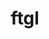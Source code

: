 ---
title: "ftgl"
layout: cache
categories: [package, develop]
meta: {"compilers": ["gcc@11.4.0", "gcc@13.2.0"], "num_specs": 107, "num_specs_by_stack": {"hep": 107, "root": 107}, "oss": ["ubuntu22.04", "ubuntu24.04"], "platforms": ["linux"], "stacks": ["hep", "root"], "targets": ["x86_64_v3"], "versions": ["2.4.0"]}
spec_details: [{"compiler": "gcc@11.4.0", "hash": "27degfgpevor47lbg2g62awtvicamq4h", "os": "ubuntu22.04", "platform": "linux", "size": "-", "stacks": ["hep", "root"], "target": "x86_64_v3", "variants": ["build_system=cmake", "build_type=Release", "generator=make", "~ipo", "patches:=001908e", "+shared"], "versions": ["2.4.0"]}, {"compiler": "gcc@11.4.0", "hash": "2hhldwugnoc645qg5g3h2asnkuv772rc", "os": "ubuntu22.04", "platform": "linux", "size": "-", "stacks": ["hep", "root"], "target": "x86_64_v3", "variants": ["build_system=cmake", "build_type=Release", "generator=make", "~ipo", "patches:=001908e", "+shared"], "versions": ["2.4.0"]}, {"compiler": "gcc@13.2.0", "hash": "2i25j7ks6cl6rkcyaxyjtlosarinye34", "os": "ubuntu24.04", "platform": "linux", "size": "-", "stacks": ["hep", "root"], "target": "x86_64_v3", "variants": ["build_system=cmake", "build_type=Release", "commit=483639219095ad080538e07ceb5996de901d4e74", "generator=make", "~ipo", "patches:=001908e", "+shared"], "versions": ["2.4.0"]}, {"compiler": "gcc@13.2.0", "hash": "2vwfamk3cutibsgxhebmcwem4dslxkli", "os": "ubuntu24.04", "platform": "linux", "size": "-", "stacks": ["hep", "root"], "target": "x86_64_v3", "variants": ["build_system=cmake", "build_type=Release", "commit=483639219095ad080538e07ceb5996de901d4e74", "generator=make", "~ipo", "patches:=001908e", "+shared"], "versions": ["2.4.0"]}, {"compiler": "gcc@13.2.0", "hash": "36ruy444tv3udlue3wmflao5pp5j4cgn", "os": "ubuntu24.04", "platform": "linux", "size": "-", "stacks": ["hep", "root"], "target": "x86_64_v3", "variants": ["build_system=cmake", "build_type=Release", "commit=483639219095ad080538e07ceb5996de901d4e74", "generator=make", "~ipo", "patches:=001908e", "+shared"], "versions": ["2.4.0"]}, {"compiler": "gcc@11.4.0", "hash": "37yslyvc3mplzxlqo7ugn6ueoojvu6gj", "os": "ubuntu22.04", "platform": "linux", "size": "-", "stacks": ["hep", "root"], "target": "x86_64_v3", "variants": ["build_system=cmake", "build_type=Release", "commit=483639219095ad080538e07ceb5996de901d4e74", "generator=make", "~ipo", "patches:=001908e", "+shared"], "versions": ["2.4.0"]}, {"compiler": "gcc@11.4.0", "hash": "3dlyfukxn7a2a7pcahn2zdhs267upuog", "os": "ubuntu22.04", "platform": "linux", "size": "-", "stacks": ["hep", "root"], "target": "x86_64_v3", "variants": ["build_system=cmake", "build_type=Release", "commit=483639219095ad080538e07ceb5996de901d4e74", "generator=make", "~ipo", "patches:=001908e", "+shared"], "versions": ["2.4.0"]}, {"compiler": "gcc@11.4.0", "hash": "3kkq7fp6y6qoyosvkqiqmb2enlg3dvkw", "os": "ubuntu22.04", "platform": "linux", "size": "-", "stacks": ["hep", "root"], "target": "x86_64_v3", "variants": ["build_system=cmake", "build_type=Release", "commit=483639219095ad080538e07ceb5996de901d4e74", "generator=make", "~ipo", "patches:=001908e", "+shared"], "versions": ["2.4.0"]}, {"compiler": "gcc@13.2.0", "hash": "4i4zn6odmxzqyl5h4kxu4metkg2zflp3", "os": "ubuntu24.04", "platform": "linux", "size": "-", "stacks": ["hep", "root"], "target": "x86_64_v3", "variants": ["build_system=cmake", "build_type=Release", "commit=483639219095ad080538e07ceb5996de901d4e74", "generator=make", "~ipo", "patches:=001908e", "+shared"], "versions": ["2.4.0"]}, {"compiler": "gcc@11.4.0", "hash": "4prnaybtmiiztshjv6juebc4egcjr3sj", "os": "ubuntu22.04", "platform": "linux", "size": "-", "stacks": ["hep", "root"], "target": "x86_64_v3", "variants": ["build_system=cmake", "build_type=Release", "generator=make", "~ipo", "patches:=001908e", "+shared"], "versions": ["2.4.0"]}, {"compiler": "gcc@13.2.0", "hash": "4wvyw2gib2jw7fzhaeoixdnnoekxiohl", "os": "ubuntu24.04", "platform": "linux", "size": "-", "stacks": ["hep", "root"], "target": "x86_64_v3", "variants": ["build_system=cmake", "build_type=Release", "commit=483639219095ad080538e07ceb5996de901d4e74", "generator=make", "~ipo", "patches:=001908e", "+shared"], "versions": ["2.4.0"]}, {"compiler": "gcc@13.2.0", "hash": "56eejxgcvb36fqumwqtbojw4mqkh36qm", "os": "ubuntu24.04", "platform": "linux", "size": "-", "stacks": ["hep", "root"], "target": "x86_64_v3", "variants": ["build_system=cmake", "build_type=Release", "commit=483639219095ad080538e07ceb5996de901d4e74", "generator=make", "~ipo", "patches:=001908e", "+shared"], "versions": ["2.4.0"]}, {"compiler": "gcc@11.4.0", "hash": "5enewo76j2gkyn6kodvh42uuk4wet5pn", "os": "ubuntu22.04", "platform": "linux", "size": "-", "stacks": ["hep", "root"], "target": "x86_64_v3", "variants": ["build_system=cmake", "build_type=Release", "generator=make", "~ipo", "patches:=001908e", "+shared"], "versions": ["2.4.0"]}, {"compiler": "gcc@13.2.0", "hash": "5hokvrw4zutfolf2qq4unvg3dgkw4yep", "os": "ubuntu24.04", "platform": "linux", "size": "-", "stacks": ["hep", "root"], "target": "x86_64_v3", "variants": ["build_system=cmake", "build_type=Release", "commit=483639219095ad080538e07ceb5996de901d4e74", "generator=make", "~ipo", "patches:=001908e", "+shared"], "versions": ["2.4.0"]}, {"compiler": "gcc@13.2.0", "hash": "5nqkgjwsaye3t4e37vnuugvljpascixf", "os": "ubuntu24.04", "platform": "linux", "size": "-", "stacks": ["hep", "root"], "target": "x86_64_v3", "variants": ["build_system=cmake", "build_type=Release", "commit=483639219095ad080538e07ceb5996de901d4e74", "generator=make", "~ipo", "patches:=001908e", "+shared"], "versions": ["2.4.0"]}, {"compiler": "gcc@11.4.0", "hash": "5sdkpcc2ssvvixs64ozz6nvopqvhpykc", "os": "ubuntu22.04", "platform": "linux", "size": "-", "stacks": ["hep", "root"], "target": "x86_64_v3", "variants": ["build_system=cmake", "build_type=Release", "generator=make", "~ipo", "patches:=001908e", "+shared"], "versions": ["2.4.0"]}, {"compiler": "gcc@11.4.0", "hash": "5zznukj677oiacijsbgeugryfqlznaja", "os": "ubuntu22.04", "platform": "linux", "size": "-", "stacks": ["hep", "root"], "target": "x86_64_v3", "variants": ["build_system=cmake", "build_type=Release", "commit=483639219095ad080538e07ceb5996de901d4e74", "generator=make", "~ipo", "patches:=001908e", "+shared"], "versions": ["2.4.0"]}, {"compiler": "gcc@11.4.0", "hash": "6j6gu6w5rkkg4hfvuly72ktcss6icala", "os": "ubuntu22.04", "platform": "linux", "size": "-", "stacks": ["hep", "root"], "target": "x86_64_v3", "variants": ["build_system=cmake", "build_type=Release", "generator=make", "~ipo", "patches:=001908e", "+shared"], "versions": ["2.4.0"]}, {"compiler": "gcc@13.2.0", "hash": "6uaokw3lamjh7gg264vu6wbd4gps2yua", "os": "ubuntu24.04", "platform": "linux", "size": "-", "stacks": ["hep", "root"], "target": "x86_64_v3", "variants": ["build_system=cmake", "build_type=Release", "commit=483639219095ad080538e07ceb5996de901d4e74", "generator=make", "~ipo", "patches:=001908e", "+shared"], "versions": ["2.4.0"]}, {"compiler": "gcc@11.4.0", "hash": "7prwyzpebbcsat6yy36t7e4njzrjuhq2", "os": "ubuntu22.04", "platform": "linux", "size": "-", "stacks": ["hep", "root"], "target": "x86_64_v3", "variants": ["build_system=cmake", "build_type=Release", "generator=make", "~ipo", "patches:=001908e", "+shared"], "versions": ["2.4.0"]}, {"compiler": "gcc@13.2.0", "hash": "acxiwje6jn3z7trrd4besphrf2e3s4yz", "os": "ubuntu24.04", "platform": "linux", "size": "-", "stacks": ["hep", "root"], "target": "x86_64_v3", "variants": ["build_system=cmake", "build_type=Release", "commit=483639219095ad080538e07ceb5996de901d4e74", "generator=make", "~ipo", "patches:=001908e", "+shared"], "versions": ["2.4.0"]}, {"compiler": "gcc@13.2.0", "hash": "aj7ri563t56jiczgccbsm52ynuirh5dk", "os": "ubuntu24.04", "platform": "linux", "size": "-", "stacks": ["hep", "root"], "target": "x86_64_v3", "variants": ["build_system=cmake", "build_type=Release", "commit=483639219095ad080538e07ceb5996de901d4e74", "generator=make", "~ipo", "patches:=001908e", "+shared"], "versions": ["2.4.0"]}, {"compiler": "gcc@11.4.0", "hash": "bfdsqz7vld2u5es7jodqyjgb5f6jexbf", "os": "ubuntu22.04", "platform": "linux", "size": "-", "stacks": ["hep", "root"], "target": "x86_64_v3", "variants": ["build_system=cmake", "build_type=Release", "commit=483639219095ad080538e07ceb5996de901d4e74", "generator=make", "~ipo", "patches:=001908e", "+shared"], "versions": ["2.4.0"]}, {"compiler": "gcc@13.2.0", "hash": "bgv2wct4fdrgi5dexr5k7igm6lbgceoj", "os": "ubuntu24.04", "platform": "linux", "size": "-", "stacks": ["hep", "root"], "target": "x86_64_v3", "variants": ["build_system=cmake", "build_type=Release", "commit=483639219095ad080538e07ceb5996de901d4e74", "generator=make", "~ipo", "patches:=001908e", "+shared"], "versions": ["2.4.0"]}, {"compiler": "gcc@11.4.0", "hash": "c5jsla3a4zy3o76lwulpcvshwitluo5c", "os": "ubuntu22.04", "platform": "linux", "size": "-", "stacks": ["hep", "root"], "target": "x86_64_v3", "variants": ["build_system=cmake", "build_type=Release", "commit=483639219095ad080538e07ceb5996de901d4e74", "generator=make", "~ipo", "patches:=001908e", "+shared"], "versions": ["2.4.0"]}, {"compiler": "gcc@13.2.0", "hash": "ce2nnj6bs5enozwmoad4gu7g6vbpvl5s", "os": "ubuntu24.04", "platform": "linux", "size": "-", "stacks": ["hep", "root"], "target": "x86_64_v3", "variants": ["build_system=cmake", "build_type=Release", "commit=483639219095ad080538e07ceb5996de901d4e74", "generator=make", "~ipo", "patches:=001908e", "+shared"], "versions": ["2.4.0"]}, {"compiler": "gcc@11.4.0", "hash": "cjtb5kl43wfnthqv644nfnpt4kjxvr6b", "os": "ubuntu22.04", "platform": "linux", "size": "-", "stacks": ["hep", "root"], "target": "x86_64_v3", "variants": ["build_system=cmake", "build_type=Release", "commit=483639219095ad080538e07ceb5996de901d4e74", "generator=make", "~ipo", "patches:=001908e", "+shared"], "versions": ["2.4.0"]}, {"compiler": "gcc@11.4.0", "hash": "ct5uslttjpdrmx467q7b3uvwaqezpuob", "os": "ubuntu22.04", "platform": "linux", "size": "-", "stacks": ["hep", "root"], "target": "x86_64_v3", "variants": ["build_system=cmake", "build_type=Release", "generator=make", "~ipo", "patches:=001908e", "+shared"], "versions": ["2.4.0"]}, {"compiler": "gcc@11.4.0", "hash": "d4azdgs2lfjuafw2c6i5rf4blue6ix34", "os": "ubuntu22.04", "platform": "linux", "size": "-", "stacks": ["hep", "root"], "target": "x86_64_v3", "variants": ["build_system=cmake", "build_type=Release", "commit=483639219095ad080538e07ceb5996de901d4e74", "generator=make", "~ipo", "patches:=001908e", "+shared"], "versions": ["2.4.0"]}, {"compiler": "gcc@11.4.0", "hash": "dig5egkpdumoexbegxu6puu76xsboqj5", "os": "ubuntu22.04", "platform": "linux", "size": "-", "stacks": ["hep", "root"], "target": "x86_64_v3", "variants": ["build_system=cmake", "build_type=Release", "generator=make", "~ipo", "patches:=001908e", "+shared"], "versions": ["2.4.0"]}, {"compiler": "gcc@13.2.0", "hash": "drbhm6ttr2yyv3wz7vhbcujjwlgc27o6", "os": "ubuntu24.04", "platform": "linux", "size": "-", "stacks": ["hep", "root"], "target": "x86_64_v3", "variants": ["build_system=cmake", "build_type=Release", "commit=483639219095ad080538e07ceb5996de901d4e74", "generator=make", "~ipo", "patches:=001908e", "+shared"], "versions": ["2.4.0"]}, {"compiler": "gcc@11.4.0", "hash": "ds2jm32eaflgirdc5ig3unap4o6nrfie", "os": "ubuntu22.04", "platform": "linux", "size": "-", "stacks": ["hep", "root"], "target": "x86_64_v3", "variants": ["build_system=cmake", "build_type=Release", "commit=483639219095ad080538e07ceb5996de901d4e74", "generator=make", "~ipo", "patches:=001908e", "+shared"], "versions": ["2.4.0"]}, {"compiler": "gcc@11.4.0", "hash": "eggvuchhk6y73bhuv4d2oc2armhdsr6r", "os": "ubuntu22.04", "platform": "linux", "size": "-", "stacks": ["hep", "root"], "target": "x86_64_v3", "variants": ["build_system=cmake", "build_type=Release", "generator=make", "~ipo", "patches:=001908e", "+shared"], "versions": ["2.4.0"]}, {"compiler": "gcc@11.4.0", "hash": "eh6ylpfvbmpsov7mmrtpuna2zkxa6b6n", "os": "ubuntu22.04", "platform": "linux", "size": "-", "stacks": ["hep", "root"], "target": "x86_64_v3", "variants": ["build_system=cmake", "build_type=Release", "commit=483639219095ad080538e07ceb5996de901d4e74", "generator=make", "~ipo", "patches:=001908e", "+shared"], "versions": ["2.4.0"]}, {"compiler": "gcc@13.2.0", "hash": "euhaajbxilzm64bzinodv5nvidkuafn3", "os": "ubuntu24.04", "platform": "linux", "size": "-", "stacks": ["hep", "root"], "target": "x86_64_v3", "variants": ["build_system=cmake", "build_type=Release", "commit=483639219095ad080538e07ceb5996de901d4e74", "generator=make", "~ipo", "patches:=001908e", "+shared"], "versions": ["2.4.0"]}, {"compiler": "gcc@13.2.0", "hash": "fk5cpkwopunkdc5e6rzjciygab7o7swl", "os": "ubuntu24.04", "platform": "linux", "size": "-", "stacks": ["hep", "root"], "target": "x86_64_v3", "variants": ["build_system=cmake", "build_type=Release", "commit=483639219095ad080538e07ceb5996de901d4e74", "generator=make", "~ipo", "patches:=001908e", "+shared"], "versions": ["2.4.0"]}, {"compiler": "gcc@13.2.0", "hash": "gndkujcsgwctptpahhekiqvtm5hpomke", "os": "ubuntu24.04", "platform": "linux", "size": "-", "stacks": ["hep", "root"], "target": "x86_64_v3", "variants": ["build_system=cmake", "build_type=Release", "commit=483639219095ad080538e07ceb5996de901d4e74", "generator=make", "~ipo", "patches:=001908e", "+shared"], "versions": ["2.4.0"]}, {"compiler": "gcc@13.2.0", "hash": "gv5a65nlbtomy4voblouuyl423q3frz5", "os": "ubuntu24.04", "platform": "linux", "size": "-", "stacks": ["hep", "root"], "target": "x86_64_v3", "variants": ["build_system=cmake", "build_type=Release", "commit=483639219095ad080538e07ceb5996de901d4e74", "generator=make", "~ipo", "patches:=001908e", "+shared"], "versions": ["2.4.0"]}, {"compiler": "gcc@11.4.0", "hash": "gxss2hkue64o75tawt4noq2crapf3vce", "os": "ubuntu22.04", "platform": "linux", "size": "-", "stacks": ["hep", "root"], "target": "x86_64_v3", "variants": ["build_system=cmake", "build_type=Release", "commit=483639219095ad080538e07ceb5996de901d4e74", "generator=make", "~ipo", "patches:=001908e", "+shared"], "versions": ["2.4.0"]}, {"compiler": "gcc@13.2.0", "hash": "hkqqjduwt74izi4u5e4o7w4gcw43ts4i", "os": "ubuntu24.04", "platform": "linux", "size": "-", "stacks": ["hep", "root"], "target": "x86_64_v3", "variants": ["build_system=cmake", "build_type=Release", "commit=483639219095ad080538e07ceb5996de901d4e74", "generator=make", "~ipo", "patches:=001908e", "+shared"], "versions": ["2.4.0"]}, {"compiler": "gcc@13.2.0", "hash": "ia6hazbc4ojvh6py746hy7rf2ojdftn6", "os": "ubuntu24.04", "platform": "linux", "size": "-", "stacks": ["hep", "root"], "target": "x86_64_v3", "variants": ["build_system=cmake", "build_type=Release", "commit=483639219095ad080538e07ceb5996de901d4e74", "generator=make", "~ipo", "patches:=001908e", "+shared"], "versions": ["2.4.0"]}, {"compiler": "gcc@13.2.0", "hash": "ipiitojbczwts3rhyf3lqaq7fcm5hpc2", "os": "ubuntu24.04", "platform": "linux", "size": "-", "stacks": ["hep", "root"], "target": "x86_64_v3", "variants": ["build_system=cmake", "build_type=Release", "commit=483639219095ad080538e07ceb5996de901d4e74", "generator=make", "~ipo", "patches:=001908e", "+shared"], "versions": ["2.4.0"]}, {"compiler": "gcc@11.4.0", "hash": "j2h5x2gnzphccynlhyo4liooow7blbl6", "os": "ubuntu22.04", "platform": "linux", "size": "-", "stacks": ["hep", "root"], "target": "x86_64_v3", "variants": ["build_system=cmake", "build_type=Release", "commit=483639219095ad080538e07ceb5996de901d4e74", "generator=make", "~ipo", "patches:=001908e", "+shared"], "versions": ["2.4.0"]}, {"compiler": "gcc@13.2.0", "hash": "j46ta352oqd4wuo2p2gyxvqwq7kfi4wf", "os": "ubuntu24.04", "platform": "linux", "size": "-", "stacks": ["hep", "root"], "target": "x86_64_v3", "variants": ["build_system=cmake", "build_type=Release", "commit=483639219095ad080538e07ceb5996de901d4e74", "generator=make", "~ipo", "patches:=001908e", "+shared"], "versions": ["2.4.0"]}, {"compiler": "gcc@11.4.0", "hash": "jgvushyynubky7lpgeyrg5b3a2gs5244", "os": "ubuntu22.04", "platform": "linux", "size": "-", "stacks": ["hep", "root"], "target": "x86_64_v3", "variants": ["build_system=cmake", "build_type=Release", "generator=make", "~ipo", "patches:=001908e", "+shared"], "versions": ["2.4.0"]}, {"compiler": "gcc@13.2.0", "hash": "jph6jjgiuurfwoz7gy5a5zbcjnr32zzt", "os": "ubuntu24.04", "platform": "linux", "size": "-", "stacks": ["hep", "root"], "target": "x86_64_v3", "variants": ["build_system=cmake", "build_type=Release", "commit=483639219095ad080538e07ceb5996de901d4e74", "generator=make", "~ipo", "patches:=001908e", "+shared"], "versions": ["2.4.0"]}, {"compiler": "gcc@13.2.0", "hash": "juwsywv4umrfntya2ayrl5tub5ozyotv", "os": "ubuntu24.04", "platform": "linux", "size": "-", "stacks": ["hep", "root"], "target": "x86_64_v3", "variants": ["build_system=cmake", "build_type=Release", "commit=483639219095ad080538e07ceb5996de901d4e74", "generator=make", "~ipo", "patches:=001908e", "+shared"], "versions": ["2.4.0"]}, {"compiler": "gcc@11.4.0", "hash": "k6nr5rfhftash75moc4udhnsoj7qd5g2", "os": "ubuntu22.04", "platform": "linux", "size": "-", "stacks": ["hep", "root"], "target": "x86_64_v3", "variants": ["build_system=cmake", "build_type=Release", "generator=make", "~ipo", "patches:=001908e", "+shared"], "versions": ["2.4.0"]}, {"compiler": "gcc@11.4.0", "hash": "l4jzo56vc7j6slpzeyamjstxac2qk7et", "os": "ubuntu22.04", "platform": "linux", "size": "-", "stacks": ["hep", "root"], "target": "x86_64_v3", "variants": ["build_system=cmake", "build_type=Release", "commit=483639219095ad080538e07ceb5996de901d4e74", "generator=make", "~ipo", "patches:=001908e", "+shared"], "versions": ["2.4.0"]}, {"compiler": "gcc@13.2.0", "hash": "l75fg5wvq7n7trm3xitkbzkwuf3l3x24", "os": "ubuntu24.04", "platform": "linux", "size": "-", "stacks": ["hep", "root"], "target": "x86_64_v3", "variants": ["build_system=cmake", "build_type=Release", "commit=483639219095ad080538e07ceb5996de901d4e74", "generator=make", "~ipo", "patches:=001908e", "+shared"], "versions": ["2.4.0"]}, {"compiler": "gcc@11.4.0", "hash": "lfzvhnbmnmb6ne5k6xdv5w44go6emrn5", "os": "ubuntu22.04", "platform": "linux", "size": "-", "stacks": ["hep", "root"], "target": "x86_64_v3", "variants": ["build_system=cmake", "build_type=Release", "generator=make", "~ipo", "patches:=001908e", "+shared"], "versions": ["2.4.0"]}, {"compiler": "gcc@13.2.0", "hash": "ll2ozgh7iuwg6zwheoyuowc45buuggai", "os": "ubuntu24.04", "platform": "linux", "size": "-", "stacks": ["hep", "root"], "target": "x86_64_v3", "variants": ["build_system=cmake", "build_type=Release", "commit=483639219095ad080538e07ceb5996de901d4e74", "generator=make", "~ipo", "patches:=001908e", "+shared"], "versions": ["2.4.0"]}, {"compiler": "gcc@13.2.0", "hash": "lm7cgsshk3x2u4py3fyppn7saicdf3bp", "os": "ubuntu24.04", "platform": "linux", "size": "-", "stacks": ["hep", "root"], "target": "x86_64_v3", "variants": ["build_system=cmake", "build_type=Release", "commit=483639219095ad080538e07ceb5996de901d4e74", "generator=make", "~ipo", "patches:=001908e", "+shared"], "versions": ["2.4.0"]}, {"compiler": "gcc@13.2.0", "hash": "lvcxsb2f4rw6t73imdvbn7qo4pitw3eq", "os": "ubuntu24.04", "platform": "linux", "size": "-", "stacks": ["hep", "root"], "target": "x86_64_v3", "variants": ["build_system=cmake", "build_type=Release", "commit=483639219095ad080538e07ceb5996de901d4e74", "generator=make", "~ipo", "patches:=001908e", "+shared"], "versions": ["2.4.0"]}, {"compiler": "gcc@11.4.0", "hash": "moasj575h72bxrkzcpb3kynmgohkevco", "os": "ubuntu22.04", "platform": "linux", "size": "-", "stacks": ["hep", "root"], "target": "x86_64_v3", "variants": ["build_system=cmake", "build_type=Release", "generator=make", "~ipo", "patches:=001908e", "+shared"], "versions": ["2.4.0"]}, {"compiler": "gcc@13.2.0", "hash": "mxjxsidw7c7rcphpuxbj3op6dvtpt2ow", "os": "ubuntu24.04", "platform": "linux", "size": "-", "stacks": ["hep", "root"], "target": "x86_64_v3", "variants": ["build_system=cmake", "build_type=Release", "commit=483639219095ad080538e07ceb5996de901d4e74", "generator=make", "~ipo", "patches:=001908e", "+shared"], "versions": ["2.4.0"]}, {"compiler": "gcc@13.2.0", "hash": "n5umg3btv757liygh4jlyfblr4d2xhfh", "os": "ubuntu24.04", "platform": "linux", "size": "-", "stacks": ["hep", "root"], "target": "x86_64_v3", "variants": ["build_system=cmake", "build_type=Release", "commit=483639219095ad080538e07ceb5996de901d4e74", "generator=make", "~ipo", "patches:=001908e", "+shared"], "versions": ["2.4.0"]}, {"compiler": "gcc@13.2.0", "hash": "n7mgzjb7m7bmq3njlro544zfkepycpif", "os": "ubuntu24.04", "platform": "linux", "size": "-", "stacks": ["hep", "root"], "target": "x86_64_v3", "variants": ["build_system=cmake", "build_type=Release", "commit=483639219095ad080538e07ceb5996de901d4e74", "generator=make", "~ipo", "patches:=001908e", "+shared"], "versions": ["2.4.0"]}, {"compiler": "gcc@11.4.0", "hash": "ngcrhgagseoxv4ndkdznhexa3mtqwpte", "os": "ubuntu22.04", "platform": "linux", "size": "-", "stacks": ["hep", "root"], "target": "x86_64_v3", "variants": ["build_system=cmake", "build_type=Release", "commit=483639219095ad080538e07ceb5996de901d4e74", "generator=make", "~ipo", "patches:=001908e", "+shared"], "versions": ["2.4.0"]}, {"compiler": "gcc@11.4.0", "hash": "nluk7eg7olbrrqm75emsncghhfpzkqjh", "os": "ubuntu22.04", "platform": "linux", "size": "-", "stacks": ["hep", "root"], "target": "x86_64_v3", "variants": ["build_system=cmake", "build_type=Release", "commit=483639219095ad080538e07ceb5996de901d4e74", "generator=make", "~ipo", "patches:=001908e", "+shared"], "versions": ["2.4.0"]}, {"compiler": "gcc@11.4.0", "hash": "nmfnq3nhqibnqs6gbpqzxfgmoaxgnyvv", "os": "ubuntu22.04", "platform": "linux", "size": "-", "stacks": ["hep", "root"], "target": "x86_64_v3", "variants": ["build_system=cmake", "build_type=Release", "generator=make", "~ipo", "patches:=001908e", "+shared"], "versions": ["2.4.0"]}, {"compiler": "gcc@11.4.0", "hash": "npmyiklviqxppuan3lawbjfxly63zzm4", "os": "ubuntu22.04", "platform": "linux", "size": "-", "stacks": ["hep", "root"], "target": "x86_64_v3", "variants": ["build_system=cmake", "build_type=Release", "commit=483639219095ad080538e07ceb5996de901d4e74", "generator=make", "~ipo", "patches:=001908e", "+shared"], "versions": ["2.4.0"]}, {"compiler": "gcc@13.2.0", "hash": "nuinbl25vdpwmhy77dwwiqdqr43sudtj", "os": "ubuntu24.04", "platform": "linux", "size": "-", "stacks": ["hep", "root"], "target": "x86_64_v3", "variants": ["build_system=cmake", "build_type=Release", "commit=483639219095ad080538e07ceb5996de901d4e74", "generator=make", "~ipo", "patches:=001908e", "+shared"], "versions": ["2.4.0"]}, {"compiler": "gcc@13.2.0", "hash": "oaqwlehloptv5spbjwwjuonqwo5xgo2x", "os": "ubuntu24.04", "platform": "linux", "size": "-", "stacks": ["hep", "root"], "target": "x86_64_v3", "variants": ["build_system=cmake", "build_type=Release", "commit=483639219095ad080538e07ceb5996de901d4e74", "generator=make", "~ipo", "patches:=001908e", "+shared"], "versions": ["2.4.0"]}, {"compiler": "gcc@13.2.0", "hash": "oeogbhrl5wohbex7kibn4bep3fjomwa3", "os": "ubuntu24.04", "platform": "linux", "size": "-", "stacks": ["hep", "root"], "target": "x86_64_v3", "variants": ["build_system=cmake", "build_type=Release", "commit=483639219095ad080538e07ceb5996de901d4e74", "generator=make", "~ipo", "patches:=001908e", "+shared"], "versions": ["2.4.0"]}, {"compiler": "gcc@13.2.0", "hash": "ombakuthmxxi6ebjdbpyelefkazd26jw", "os": "ubuntu24.04", "platform": "linux", "size": "-", "stacks": ["hep", "root"], "target": "x86_64_v3", "variants": ["build_system=cmake", "build_type=Release", "commit=483639219095ad080538e07ceb5996de901d4e74", "generator=make", "~ipo", "patches:=001908e", "+shared"], "versions": ["2.4.0"]}, {"compiler": "gcc@11.4.0", "hash": "opo75v6iebjfrak5t47ink2gu7eur277", "os": "ubuntu22.04", "platform": "linux", "size": "-", "stacks": ["hep", "root"], "target": "x86_64_v3", "variants": ["build_system=cmake", "build_type=Release", "generator=make", "~ipo", "patches:=001908e", "+shared"], "versions": ["2.4.0"]}, {"compiler": "gcc@11.4.0", "hash": "pbaisyf56qrbfo5vi3ua3fkpi2yhsz7h", "os": "ubuntu22.04", "platform": "linux", "size": "-", "stacks": ["hep", "root"], "target": "x86_64_v3", "variants": ["build_system=cmake", "build_type=Release", "commit=483639219095ad080538e07ceb5996de901d4e74", "generator=make", "~ipo", "patches:=001908e", "+shared"], "versions": ["2.4.0"]}, {"compiler": "gcc@11.4.0", "hash": "pjhedcaesaxr32z5dj2go756gprdcsvt", "os": "ubuntu22.04", "platform": "linux", "size": "-", "stacks": ["hep", "root"], "target": "x86_64_v3", "variants": ["build_system=cmake", "build_type=Release", "commit=483639219095ad080538e07ceb5996de901d4e74", "generator=make", "~ipo", "patches:=001908e", "+shared"], "versions": ["2.4.0"]}, {"compiler": "gcc@13.2.0", "hash": "qlx6oovmbjx4cndlly3e3bu4aql244md", "os": "ubuntu24.04", "platform": "linux", "size": "-", "stacks": ["hep", "root"], "target": "x86_64_v3", "variants": ["build_system=cmake", "build_type=Release", "commit=483639219095ad080538e07ceb5996de901d4e74", "generator=make", "~ipo", "patches:=001908e", "+shared"], "versions": ["2.4.0"]}, {"compiler": "gcc@13.2.0", "hash": "qmg24xsr2otp6e32ur5ksjew5p5j4s2h", "os": "ubuntu24.04", "platform": "linux", "size": "-", "stacks": ["hep", "root"], "target": "x86_64_v3", "variants": ["build_system=cmake", "build_type=Release", "commit=483639219095ad080538e07ceb5996de901d4e74", "generator=make", "~ipo", "patches:=001908e", "+shared"], "versions": ["2.4.0"]}, {"compiler": "gcc@11.4.0", "hash": "qydfara2nxt44yv7btptjehxxn4ac5lw", "os": "ubuntu22.04", "platform": "linux", "size": "-", "stacks": ["hep", "root"], "target": "x86_64_v3", "variants": ["build_system=cmake", "build_type=Release", "commit=483639219095ad080538e07ceb5996de901d4e74", "generator=make", "~ipo", "patches:=001908e", "+shared"], "versions": ["2.4.0"]}, {"compiler": "gcc@13.2.0", "hash": "rde4lrj6zs5o6wok7jevhcqy7vqr3nur", "os": "ubuntu24.04", "platform": "linux", "size": "-", "stacks": ["hep", "root"], "target": "x86_64_v3", "variants": ["build_system=cmake", "build_type=Release", "commit=483639219095ad080538e07ceb5996de901d4e74", "generator=make", "~ipo", "patches:=001908e", "+shared"], "versions": ["2.4.0"]}, {"compiler": "gcc@13.2.0", "hash": "rf6n7y3aadmh7mzytcn2el26oxdqgemb", "os": "ubuntu24.04", "platform": "linux", "size": "-", "stacks": ["hep", "root"], "target": "x86_64_v3", "variants": ["build_system=cmake", "build_type=Release", "commit=483639219095ad080538e07ceb5996de901d4e74", "generator=make", "~ipo", "patches:=001908e", "+shared"], "versions": ["2.4.0"]}, {"compiler": "gcc@11.4.0", "hash": "riiwtatte6tavup5or3cnnlwyf2pbhj3", "os": "ubuntu22.04", "platform": "linux", "size": "-", "stacks": ["hep", "root"], "target": "x86_64_v3", "variants": ["build_system=cmake", "build_type=Release", "commit=483639219095ad080538e07ceb5996de901d4e74", "generator=make", "~ipo", "patches:=001908e", "+shared"], "versions": ["2.4.0"]}, {"compiler": "gcc@13.2.0", "hash": "rlcyodqtrga6gay2jgpb3s7cc2gxfyzc", "os": "ubuntu24.04", "platform": "linux", "size": "-", "stacks": ["hep", "root"], "target": "x86_64_v3", "variants": ["build_system=cmake", "build_type=Release", "commit=483639219095ad080538e07ceb5996de901d4e74", "generator=make", "~ipo", "patches:=001908e", "+shared"], "versions": ["2.4.0"]}, {"compiler": "gcc@11.4.0", "hash": "rtzbkfg5j3zkemqmcahp2qsdgk5rzrhg", "os": "ubuntu22.04", "platform": "linux", "size": "-", "stacks": ["hep", "root"], "target": "x86_64_v3", "variants": ["build_system=cmake", "build_type=Release", "generator=make", "~ipo", "patches:=001908e", "+shared"], "versions": ["2.4.0"]}, {"compiler": "gcc@13.2.0", "hash": "rvup4fgl5hh3t2gzclwpq3gcptzgsq2j", "os": "ubuntu24.04", "platform": "linux", "size": "-", "stacks": ["hep", "root"], "target": "x86_64_v3", "variants": ["build_system=cmake", "build_type=Release", "commit=483639219095ad080538e07ceb5996de901d4e74", "generator=make", "~ipo", "patches:=001908e", "+shared"], "versions": ["2.4.0"]}, {"compiler": "gcc@11.4.0", "hash": "s5cnjdzlpirmerkler4nnnhg3xvzq7hm", "os": "ubuntu22.04", "platform": "linux", "size": "-", "stacks": ["hep", "root"], "target": "x86_64_v3", "variants": ["build_system=cmake", "build_type=Release", "commit=483639219095ad080538e07ceb5996de901d4e74", "generator=make", "~ipo", "patches:=001908e", "+shared"], "versions": ["2.4.0"]}, {"compiler": "gcc@11.4.0", "hash": "scfybxdvlaejpdhtcxh645xkm5b4rtb3", "os": "ubuntu22.04", "platform": "linux", "size": "-", "stacks": ["hep", "root"], "target": "x86_64_v3", "variants": ["build_system=cmake", "build_type=Release", "generator=make", "~ipo", "patches:=001908e", "+shared"], "versions": ["2.4.0"]}, {"compiler": "gcc@11.4.0", "hash": "spp7dpj4blkqklp4zj234jxdthfhqsn4", "os": "ubuntu22.04", "platform": "linux", "size": "-", "stacks": ["hep", "root"], "target": "x86_64_v3", "variants": ["build_system=cmake", "build_type=Release", "commit=483639219095ad080538e07ceb5996de901d4e74", "generator=make", "~ipo", "patches:=001908e", "+shared"], "versions": ["2.4.0"]}, {"compiler": "gcc@13.2.0", "hash": "srjq4cjtqyro3kfzudtrums6okckvjas", "os": "ubuntu24.04", "platform": "linux", "size": "-", "stacks": ["hep", "root"], "target": "x86_64_v3", "variants": ["build_system=cmake", "build_type=Release", "commit=483639219095ad080538e07ceb5996de901d4e74", "generator=make", "~ipo", "patches:=001908e", "+shared"], "versions": ["2.4.0"]}, {"compiler": "gcc@11.4.0", "hash": "supcpcqawp6ciqpjaqwz3c2u6mwsmvk2", "os": "ubuntu22.04", "platform": "linux", "size": "-", "stacks": ["hep", "root"], "target": "x86_64_v3", "variants": ["build_system=cmake", "build_type=Release", "commit=483639219095ad080538e07ceb5996de901d4e74", "generator=make", "~ipo", "patches:=001908e", "+shared"], "versions": ["2.4.0"]}, {"compiler": "gcc@13.2.0", "hash": "sx5brx6f52tlnytubnzpdtffkn5vopky", "os": "ubuntu24.04", "platform": "linux", "size": "-", "stacks": ["hep", "root"], "target": "x86_64_v3", "variants": ["build_system=cmake", "build_type=Release", "commit=483639219095ad080538e07ceb5996de901d4e74", "generator=make", "~ipo", "patches:=001908e", "+shared"], "versions": ["2.4.0"]}, {"compiler": "gcc@13.2.0", "hash": "t4nn3cjuntfojmq6iuulhba2srhqzmoa", "os": "ubuntu24.04", "platform": "linux", "size": "-", "stacks": ["hep", "root"], "target": "x86_64_v3", "variants": ["build_system=cmake", "build_type=Release", "commit=483639219095ad080538e07ceb5996de901d4e74", "generator=make", "~ipo", "patches:=001908e", "+shared"], "versions": ["2.4.0"]}, {"compiler": "gcc@11.4.0", "hash": "t5wfwij42fvkpaaeu2hanrne4msvgufj", "os": "ubuntu22.04", "platform": "linux", "size": "-", "stacks": ["hep", "root"], "target": "x86_64_v3", "variants": ["build_system=cmake", "build_type=Release", "generator=make", "~ipo", "patches:=001908e", "+shared"], "versions": ["2.4.0"]}, {"compiler": "gcc@11.4.0", "hash": "t6sx2nygrny6dkp743mvglxvyt6wayql", "os": "ubuntu22.04", "platform": "linux", "size": "-", "stacks": ["hep", "root"], "target": "x86_64_v3", "variants": ["build_system=cmake", "build_type=Release", "commit=483639219095ad080538e07ceb5996de901d4e74", "generator=make", "~ipo", "patches:=001908e", "+shared"], "versions": ["2.4.0"]}, {"compiler": "gcc@11.4.0", "hash": "t7zpdnf4r2uhkqxbeqxfasktzzkaifcu", "os": "ubuntu22.04", "platform": "linux", "size": "-", "stacks": ["hep", "root"], "target": "x86_64_v3", "variants": ["build_system=cmake", "build_type=Release", "generator=make", "~ipo", "patches:=001908e", "+shared"], "versions": ["2.4.0"]}, {"compiler": "gcc@13.2.0", "hash": "tgxtxe5jgep3arwjsnpxc55kgjlgbmwb", "os": "ubuntu24.04", "platform": "linux", "size": "-", "stacks": ["hep", "root"], "target": "x86_64_v3", "variants": ["build_system=cmake", "build_type=Release", "commit=483639219095ad080538e07ceb5996de901d4e74", "generator=make", "~ipo", "patches:=001908e", "+shared"], "versions": ["2.4.0"]}, {"compiler": "gcc@11.4.0", "hash": "uv5zprq5u4tic42xhfnavapaxjsa3wi5", "os": "ubuntu22.04", "platform": "linux", "size": "-", "stacks": ["hep", "root"], "target": "x86_64_v3", "variants": ["build_system=cmake", "build_type=Release", "commit=483639219095ad080538e07ceb5996de901d4e74", "generator=make", "~ipo", "patches:=001908e", "+shared"], "versions": ["2.4.0"]}, {"compiler": "gcc@11.4.0", "hash": "uykjhceboqxujenir6zff3rl7my5ssy5", "os": "ubuntu22.04", "platform": "linux", "size": "-", "stacks": ["hep", "root"], "target": "x86_64_v3", "variants": ["build_system=cmake", "build_type=Release", "generator=make", "~ipo", "patches:=001908e", "+shared"], "versions": ["2.4.0"]}, {"compiler": "gcc@13.2.0", "hash": "vfsb4qhq2s2gttlszfubnwiu7ed2qrzq", "os": "ubuntu24.04", "platform": "linux", "size": "-", "stacks": ["hep", "root"], "target": "x86_64_v3", "variants": ["build_system=cmake", "build_type=Release", "commit=483639219095ad080538e07ceb5996de901d4e74", "generator=make", "~ipo", "patches:=001908e", "+shared"], "versions": ["2.4.0"]}, {"compiler": "gcc@13.2.0", "hash": "vhgipibwyqtlqhppqdjnjj57n33wckvz", "os": "ubuntu24.04", "platform": "linux", "size": "-", "stacks": ["hep", "root"], "target": "x86_64_v3", "variants": ["build_system=cmake", "build_type=Release", "commit=483639219095ad080538e07ceb5996de901d4e74", "generator=make", "~ipo", "patches:=001908e", "+shared"], "versions": ["2.4.0"]}, {"compiler": "gcc@11.4.0", "hash": "vn3necpskqi6rnacpvyhzqnyzb7tgbxa", "os": "ubuntu22.04", "platform": "linux", "size": "-", "stacks": ["hep", "root"], "target": "x86_64_v3", "variants": ["build_system=cmake", "build_type=Release", "commit=483639219095ad080538e07ceb5996de901d4e74", "generator=make", "~ipo", "patches:=001908e", "+shared"], "versions": ["2.4.0"]}, {"compiler": "gcc@11.4.0", "hash": "w3br4sha36pbhap4e4odjruv3n62av4k", "os": "ubuntu22.04", "platform": "linux", "size": "-", "stacks": ["hep", "root"], "target": "x86_64_v3", "variants": ["build_system=cmake", "build_type=Release", "generator=make", "~ipo", "patches:=001908e", "+shared"], "versions": ["2.4.0"]}, {"compiler": "gcc@13.2.0", "hash": "wgynb7gerpcxdsnio7vnerwoovtaiaed", "os": "ubuntu24.04", "platform": "linux", "size": "-", "stacks": ["hep", "root"], "target": "x86_64_v3", "variants": ["build_system=cmake", "build_type=Release", "commit=483639219095ad080538e07ceb5996de901d4e74", "generator=make", "~ipo", "patches:=001908e", "+shared"], "versions": ["2.4.0"]}, {"compiler": "gcc@13.2.0", "hash": "wus6bsqugtnhz74u4af3s4cva5h33au3", "os": "ubuntu24.04", "platform": "linux", "size": "-", "stacks": ["hep", "root"], "target": "x86_64_v3", "variants": ["build_system=cmake", "build_type=Release", "commit=483639219095ad080538e07ceb5996de901d4e74", "generator=make", "~ipo", "patches:=001908e", "+shared"], "versions": ["2.4.0"]}, {"compiler": "gcc@13.2.0", "hash": "wysrtxh6x43ujp7imty5vjug25cciq5w", "os": "ubuntu24.04", "platform": "linux", "size": "-", "stacks": ["hep", "root"], "target": "x86_64_v3", "variants": ["build_system=cmake", "build_type=Release", "commit=483639219095ad080538e07ceb5996de901d4e74", "generator=make", "~ipo", "patches:=001908e", "+shared"], "versions": ["2.4.0"]}, {"compiler": "gcc@13.2.0", "hash": "xbwymgq5ea34fe3wukvomspprvihup3h", "os": "ubuntu24.04", "platform": "linux", "size": "-", "stacks": ["hep", "root"], "target": "x86_64_v3", "variants": ["build_system=cmake", "build_type=Release", "commit=483639219095ad080538e07ceb5996de901d4e74", "generator=make", "~ipo", "patches:=001908e", "+shared"], "versions": ["2.4.0"]}, {"compiler": "gcc@13.2.0", "hash": "xlyhdg23ydu2iswoolfi7z34qccd6hqa", "os": "ubuntu24.04", "platform": "linux", "size": "-", "stacks": ["hep", "root"], "target": "x86_64_v3", "variants": ["build_system=cmake", "build_type=Release", "commit=483639219095ad080538e07ceb5996de901d4e74", "generator=make", "~ipo", "patches:=001908e", "+shared"], "versions": ["2.4.0"]}, {"compiler": "gcc@13.2.0", "hash": "xuxb7xvepdcc2qqz2gyxykgx5q5cqqbi", "os": "ubuntu24.04", "platform": "linux", "size": "-", "stacks": ["hep", "root"], "target": "x86_64_v3", "variants": ["build_system=cmake", "build_type=Release", "commit=483639219095ad080538e07ceb5996de901d4e74", "generator=make", "~ipo", "patches:=001908e", "+shared"], "versions": ["2.4.0"]}, {"compiler": "gcc@13.2.0", "hash": "xzbhbewvbdtizmdiuvqninjq4jrkvavf", "os": "ubuntu24.04", "platform": "linux", "size": "-", "stacks": ["hep", "root"], "target": "x86_64_v3", "variants": ["build_system=cmake", "build_type=Release", "commit=483639219095ad080538e07ceb5996de901d4e74", "generator=make", "~ipo", "patches:=001908e", "+shared"], "versions": ["2.4.0"]}, {"compiler": "gcc@11.4.0", "hash": "z7p2rl6ry3ygnp2zdywg3qiav7lrzror", "os": "ubuntu22.04", "platform": "linux", "size": "-", "stacks": ["hep", "root"], "target": "x86_64_v3", "variants": ["build_system=cmake", "build_type=Release", "generator=make", "~ipo", "patches:=001908e", "+shared"], "versions": ["2.4.0"]}, {"compiler": "gcc@13.2.0", "hash": "z7shmw24d3ikgcyh3ph2fqhadbv5z7uq", "os": "ubuntu24.04", "platform": "linux", "size": "-", "stacks": ["hep", "root"], "target": "x86_64_v3", "variants": ["build_system=cmake", "build_type=Release", "commit=483639219095ad080538e07ceb5996de901d4e74", "generator=make", "~ipo", "patches:=001908e", "+shared"], "versions": ["2.4.0"]}, {"compiler": "gcc@13.2.0", "hash": "zkuuwsm3b6nz2ckdo4x7tg3kdgkdmd3w", "os": "ubuntu24.04", "platform": "linux", "size": "-", "stacks": ["hep", "root"], "target": "x86_64_v3", "variants": ["build_system=cmake", "build_type=Release", "commit=483639219095ad080538e07ceb5996de901d4e74", "generator=make", "~ipo", "patches:=001908e", "+shared"], "versions": ["2.4.0"]}, {"compiler": "gcc@13.2.0", "hash": "zmaa42hm7tg62a4foeoyjpjz5vtoemlb", "os": "ubuntu24.04", "platform": "linux", "size": "-", "stacks": ["hep", "root"], "target": "x86_64_v3", "variants": ["build_system=cmake", "build_type=Release", "commit=483639219095ad080538e07ceb5996de901d4e74", "generator=make", "~ipo", "patches:=001908e", "+shared"], "versions": ["2.4.0"]}, {"compiler": "gcc@11.4.0", "hash": "zqt3lm6qjc4fxw4ihcjizgtbh3fvkhb4", "os": "ubuntu22.04", "platform": "linux", "size": "-", "stacks": ["hep", "root"], "target": "x86_64_v3", "variants": ["build_system=cmake", "build_type=Release", "generator=make", "~ipo", "patches:=001908e", "+shared"], "versions": ["2.4.0"]}]
---
